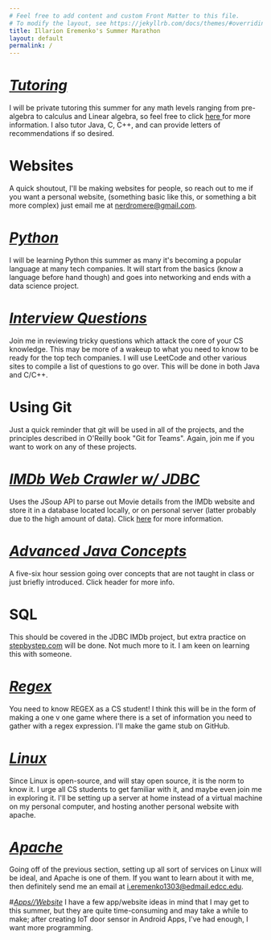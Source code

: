 ```yaml
---
# Feel free to add content and custom Front Matter to this file.
# To modify the layout, see https://jekyllrb.com/docs/themes/#overriding-theme-defaults
title: Illarion Eremenko's Summer Marathon
layout: default
permalink: /
---
```


# [_Tutoring_](./tutoring)
I will be private tutoring this summer for any math levels ranging from pre-algebra
to calculus and Linear algebra, so feel free to click <a href="./tutoring">here </a>
for more information. I also tutor Java, C, C++, and can provide letters of
recommendations if so desired.

# Websites
A quick shoutout, I'll be making websites for people, so reach out to me
if you want a personal website, (something basic like this, or something a bit
more complex) just email me at nerdromere@gmail.com.

# [_Python_](./python)
I will be learning Python this summer as many it's becoming a popular language
at many tech companies. It will start from the basics (know a language before
hand though) and goes into networking and ends with a data science project.

# [_Interview Questions_](./interview-questions)
Join me in reviewing tricky questions which attack the core of your CS knowledge.
This may be more of a wakeup to what you need to know to be ready for the top
tech companies. I will use LeetCode and other various sites to compile a list of
questions to go over. This will be done in both Java and C/C++.

# Using Git
Just a quick reminder that git will be used in all of the projects, and the principles
described in O'Reilly book "Git for Teams". Again, join me if you want to work on
any of these projects.

# [_IMDb Web Crawler w/ JDBC_](./imdb-jdbc)
Uses the JSoup API to parse out Movie details from the IMDb website and  store it
in a database located locally, or on personal server (latter probably due to the
high amount of data). Click [here](./imdb-jdbc) for more information.

# [_Advanced Java Concepts_](./java-concepts)
A five-six hour session going over concepts that are not taught in class or just
briefly introduced. Click header for more info.

# SQL
This should be covered in the JDBC IMDb project, but extra practice on
[stepbystep.com](stepbystep.com) will be done. Not much more to it. I am keen
on learning this with someone.

# [_Regex_](./regex)
You need to know REGEX as a CS student! I think this will be in the form of
making a one v one game where there is a set of information you need to gather
with a regex expression. I'll make the game stub on GitHub.

# [_Linux_](./linux)
Since Linux is open-source, and will stay open source, it is the norm to know
it. I urge all CS students to get familiar with it, and maybe even join me in
exploring it. I'll be setting up a server at home instead of a virtual machine
on my personal computer, and hosting another personal website with apache.

# [_Apache_](./apache)
Going off of the previous section, setting up all sort of services on Linux will
be ideal, and Apache is one of them. If you want to learn about it with me,
then definitely send me an email at i.eremenko1303@edmail.edcc.edu.

#[_Apps//Website_](./apps-websites)
I have a few app/website ideas in mind that I may get to this summer, but they
are quite time-consuming and may take a while to make; after creating IoT door
sensor in Android Apps, I've had enough, I want more programming.
